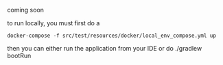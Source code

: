 coming soon

to run locally, you must first do a 

`docker-compose -f src/test/resources/docker/local_env_compose.yml up`

then you can either run the application from your IDE or do ./gradlew bootRun


